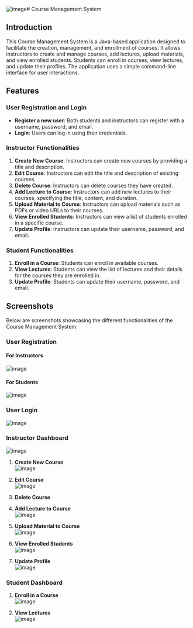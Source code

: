 ![image](https://github.com/user-attachments/assets/dffad66f-f8f4-40b1-8796-f7dc075a691c)# Course Management System

## Introduction

This Course Management System is a Java-based application designed to facilitate the creation, management, and enrollment of courses. It allows instructors to create and manage courses, add lectures, upload materials, and view enrolled students. Students can enroll in courses, view lectures, and update their profiles. The application uses a simple command-line interface for user interactions.

## Features

### User Registration and Login

- **Register a new user**: Both students and instructors can register with a username, password, and email.
- **Login**: Users can log in using their credentials.

### Instructor Functionalities

1. **Create New Course**: Instructors can create new courses by providing a title and description.
2. **Edit Course**: Instructors can edit the title and description of existing courses.
3. **Delete Course**: Instructors can delete courses they have created.
4. **Add Lecture to Course**: Instructors can add new lectures to their courses, specifying the title, content, and duration.
5. **Upload Material to Course**: Instructors can upload materials such as PDFs or video URLs to their courses.
6. **View Enrolled Students**: Instructors can view a list of students enrolled in a specific course.
7. **Update Profile**: Instructors can update their username, password, and email.

### Student Functionalities

1. **Enroll in a Course**: Students can enroll in available courses.
2. **View Lectures**: Students can view the list of lectures and their details for the courses they are enrolled in.
3. **Update Profile**: Students can update their username, password, and email.

## Screenshots

Below are screenshots showcasing the different functionalities of the Course Management System:

### User Registration

#### For Instructors
![image](https://github.com/user-attachments/assets/be303f8f-b1b8-4967-a7fd-a38c776f14b7)

#### For Students
![image](https://github.com/user-attachments/assets/82734522-782f-48aa-883f-795822cadd0e)


### User Login

![image](https://github.com/user-attachments/assets/a13d7690-ae77-4bf2-8493-a04c980e551c)


### Instructor Dashboard
![image](https://github.com/user-attachments/assets/7367821b-178c-418f-99eb-03e31922dc51)


1. **Create New Course**  
   ![image](https://github.com/user-attachments/assets/5be22fc8-1392-4087-aafa-fa3f9a25fbbb)


2. **Edit Course**  
   ![image](https://github.com/user-attachments/assets/f7e6c730-f07f-4ebe-a149-a16e4dd0fda7)
   

4. **Delete Course**  


5. **Add Lecture to Course**  
   ![image](https://github.com/user-attachments/assets/aee20065-80a3-4205-a708-4b46b83d741c)

6. **Upload Material to Course**  
   ![image](https://github.com/user-attachments/assets/931bae94-fd3f-4353-bcda-d7ceadae90cc)


7. **View Enrolled Students**  
   ![image](https://github.com/user-attachments/assets/5a2a1075-b3b1-47a8-8cee-5916ee460e4c)


8. **Update Profile**  
   ![image](https://github.com/user-attachments/assets/5e84df94-ab0c-42e3-b9c9-046ed026ab16)


### Student Dashboard

1. **Enroll in a Course**  
   ![image](https://github.com/user-attachments/assets/abf47e73-f654-4135-8a1d-9ba2a4741326)


2. **View Lectures**  
   ![image](https://github.com/user-attachments/assets/bb98f801-5ebd-4701-a752-6b0b2c908b09)

